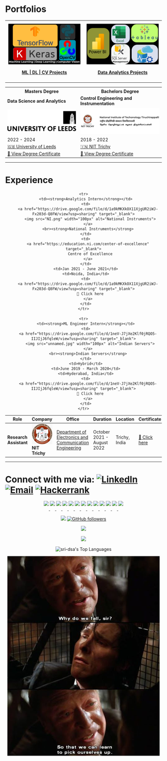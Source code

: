 # Portfolios

<table style="width: 100%; table-layout: fixed;">
  <tr>
    <!-- First Action Button: ML | DL | CV Projects -->
    <td align="center" style="width: 50%; padding: 10px;">
      <a href="https://sri-dsa.github.io/ML/" target="_blank">
        <img src="MLDLCV Vision.png" alt="ML | DL | CV" style="max-width: 100%; height: auto; border-radius: 1px;">
        <br>
        <p><strong>ML | DL | CV Projects </strong></p>
      </a>
    </td>
    <!-- Second Action Button: Data Analytics Projects -->
    <td align="center" style="width: 50%; padding: 10px;">
      <a href="https://sri-dsa.github.io/DA/" target="_blank">
        <img src="Azure.png" alt="Data Analytics" style="max-width: 100%; height: auto; border-radius: 1px;">
        <br>
        <p><strong>Data Analytics Projects </strong></p>
      </a>
    </td>
  </tr>
</table>

<table>
  <tr>
    <th>Masters Degree</th>
    <th>Bachelors Degree</th>
  </tr>
  <tr>
    <td><strong>Data Science and Analytics</strong></td>
    <td><strong>Control Engineering and Instrumentation</strong></td>
  </tr>
  <tr>
    <td>
      <a href="https://drive.google.com/file/d/1fE_g1QdDP_7UnnN3q2OolZ3yB51ArjFK/view?usp=sharing" target="_blank">
        <img src="Uo.png" alt="University of Leeds" style="max-width: 100%;">
      </a>
    </td>
    <td>
      <a href="https://drive.google.com/file/d/1WdcokM4yQRKNRQAXqa2_a1d_h_84f6JH/view?usp=sharing" target="_blank">
        <img src="NIT.png" alt="National Institute of Technology" style="max-width: 100%;">
      </a>
    </td>
  </tr>
  <tr>
    <td>2022 - 2024</td>
    <td>2018 - 2022</td>
  </tr>
  <tr>
    <td><a href="https://en.wikipedia.org/wiki/University_of_Leeds">🇬🇧 University of Leeds</a></td>
    <td><a href="https://en.wikipedia.org/wiki/National_Institute_of_Technology,_Tiruchirappalli">🇮🇳 NIT Trichy</a></td>
  </tr>
  <tr>
    <td><a href="https://drive.google.com/file/d/1fE_g1QdDP_7UnnN3q2OolZ3yB51ArjFK/view?usp=sharing">📜 View Degree Certificate</a></td>
    <td><a href="https://drive.google.com/file/d/1WdcokM4yQRKNRQAXqa2_a1d_h_84f6JH/view?usp=sharing">📜 View Degree Certificate</a></td>
  </tr>
</table>

---

# Experience

<div align="center">

<table>
  <thead>
    <tr>
      <th>Role</th>
      <th>Company</th>
      <th>Office</th>
      <th>Duration</th>
      <th>Location</th>
      <th>Certificate</th>
    </tr>
  </thead>
  <tbody>
    <tr>
      <td><strong>Research Assistant</strong></td>
      <td>
        <a href="https://drive.google.com/file/d/1esKd2_C1NLxE0BZ3BUBC6ARaLAEvZtlH/view?usp=sharing" target="_blank">
          <img src="nitt_l.png" width="100px" alt="NIT Trichy">
        </a>
        <br><strong>NIT Trichy</strong>
      </td>
      <td>
        <a href="https://www.nitt.edu/home/academics/departments/ece/facilitiesnservices/research_laboratories/artificial_intelligence_research/" target="_blank">
          Department of Electronics and Communication Engineering
        </a>
      </td>
      <td>October 2021 - August 2022</td>
      <td>Trichy, India</td>
      <td>
        <a href="https://drive.google.com/file/d/1esKd2_C1NLxE0BZ3BUBC6ARaLAEvZtlH/view?usp=sharing" target="_blank">
          📜 Click here
        </a>
      </td>
    </tr>

    <tr>
      <td><strong>Analytics Intern</strong></td>
      <td>
        <a href="https://drive.google.com/file/d/1a9kMKXkOX11XjgUR2iWJ-Fx203d-Q8FW/view?usp=sharing" target="_blank">
          <img src="NI.png" width="100px" alt="National Instruments">
        </a>
        <br><strong>National Instruments</strong>
      </td>
      <td>
        <a href="https://education.ni.com/center-of-excellence" target="_blank">
          Centre of Excellence
        </a>
      </td>
      <td>Jan 2021 - June 2021</td>
      <td>Noida, India</td>
      <td>
        <a href="https://drive.google.com/file/d/1a9kMKXkOX11XjgUR2iWJ-Fx203d-Q8FW/view?usp=sharing" target="_blank">
          📜 Click here
        </a>
      </td>
    </tr>

    <tr>
      <td><strong>ML Engineer Intern</strong></td>
      <td>
        <a href="https://drive.google.com/file/d/1neV-J7jXe2Klf0jRQO5-IIJIjJ6fqleW/view?usp=sharing" target="_blank">
          <img src="unnamed.jpg" width="100px" alt="Indian Servers">
        </a>
        <br><strong>Indian Servers</strong>
      </td>
      <td>Hybrid</td>
      <td>June 2019 - March 2020</td>
      <td>Hyderabad, India</td>
      <td>
        <a href="https://drive.google.com/file/d/1neV-J7jXe2Klf0jRQO5-IIJIjJ6fqleW/view?usp=sharing" target="_blank">
          📜 Click here
        </a>
      </td>
    </tr>
  </tbody>
</table>

</div>

---

# Connect with me via:   [![LinkedIn](https://img.shields.io/badge/linkedin-%230077B5.svg?style=for-the-badge&logo=linkedin&logoColor=white)](https://www.linkedin.com/in/srivak/) [![Email](https://img.shields.io/badge/Email-%23D14836?style=for-the-badge&logo=gmail&logoColor=white)](mailto:sk.data@icloud.com) [![Hackerrank](https://img.shields.io/badge/-Hackerrank-2EC866?style=for-the-badge&logo=HackerRank&logoColor=white)](https://www.hackerrank.com/profile/sk_data)   

<p align="center">
  <!-- First Repository: ML | DL | CV Projects -->
  <a href="https://sri-dsa.github.io/ML/" target="_blank">
    <img src="https://img.shields.io/badge/Python-FFD43B?style=flat-square&logo=python&logoColor=blue&labelColor=grey" height="30" style="display: inline-block;"/>
  </a>
  <a href="https://sri-dsa.github.io/ML/" target="_blank">
    <img src="https://img.shields.io/badge/TensorFlow-FF6F00?style=flat-square&logo=tensorflow&logoColor=white" height="30" style="display: inline-block;"/>
  </a>
  <a href="https://sri-dsa.github.io/ML/" target="_blank">
    <img src="https://img.shields.io/badge/Keras-%23D00000.svg?style=for-the-badge&logo=keras&logoColor=white" height="30" style="display: inline-block;"/>
  </a>
  <a href="https://sri-dsa.github.io/ML/" target="_blank">
    <img src="https://img.shields.io/badge/NLTK-%234A90E2.svg?style=for-the-badge&logo=python&logoColor=white" height="30" style="display: inline-block;"/>
  </a>
  <a href="https://sri-dsa.github.io/ML/" target="_blank">
    <img src="https://img.shields.io/badge/OpenCV-5C3EE8?style=flat-square&logo=opencv&logoColor=white&labelColor=grey" height="30" style="display: inline-block;"/>
  </a>
  <a href="https://sri-dsa.github.io/ML/" target="_blank">
    <img src="https://img.shields.io/badge/PyTorch-EE4C2C?style=flat-square&logo=pytorch&logoColor=white&labelColor=grey" height="30" style="display: inline-block;"/>
  </a>

  <!-- Second Repository: Data Analytics Projects -->
  <a href="https://github.com/sri-dsa/DataAnalyticsProjects" target="_blank">
    <img src="https://img.shields.io/badge/Power%20BI-%23F2C811.svg?style=for-the-badge&logo=powerbi&logoColor=black" height="30" style="display: inline-block;"/>
  </a>
  <a href="https://github.com/sri-dsa/DataAnalyticsProjects" target="_blank">
    <img src="https://img.shields.io/badge/Microsoft%20SQL%20Server-%23CC2927.svg?style=for-the-badge&logo=microsoft%20sql%20server&logoColor=white" height="30" style="display: inline-block;"/>
  </a>
  <a href="https://github.com/sri-dsa/DataAnalyticsProjects" target="_blank">
    <img src="https://img.shields.io/badge/Azure-%230072C6.svg?style=for-the-badge&logo=microsoftazure&logoColor=white" height="30" style="display: inline-block;"/>
  </a>
  <a href="https://github.com/sri-dsa/DataAnalyticsProjects" target="_blank">
    <img src="https://img.shields.io/badge/Tableau-%23E97627.svg?style=for-the-badge&logo=tableau&logoColor=white" height="30" style="display: inline-block;"/>
  </a>
  <a href="https://github.com/sri-dsa/DataAnalyticsProjects" target="_blank">
    <img src="https://img.shields.io/badge/Microsoft%20Excel-%2300A651.svg?style=for-the-badge&logo=microsoft-excel&logoColor=white" height="30" style="display: inline-block;"/>
  </a>
  <a href="https://github.com/sri-dsa/DataAnalyticsProjects" target="_blank">
    <img src="https://img.shields.io/badge/Docker-2496ED?style=flat-square&logo=docker&logoColor=white&labelColor=grey" height="30" style="display: inline-block;"/>
  </a>

  <!-- GitHub Profile -->
  <a href="https://github.com/sri-dsa" target="_blank">
    <img src="https://img.shields.io/badge/GitHub-181717?style=flat-square&logo=github&logoColor=white&labelColor=grey" height="30" style="display: inline-block;"/>
  </a>
</p>

<div align="center">

  ![](https://komarev.com/ghpvc/?username=sri-dsa)  [![GitHub followers](https://img.shields.io/github/followers/sri-dsa.svg?style=social&label=Follow&maxAge=2592000)](https://github.com/sri-dsa?tab=followers)

</div>

<!-- GitHub stats and activity overview -->
<p align="center">
  <img src="https://github-readme-stats.vercel.app/api?username=sri-dsa&theme=whatsapp-dark2&hide_border=false&include_all_commits=true&count_private=true" />
</p>
<p align="center">
  <img src="https://github-readme-streak-stats.herokuapp.com/?user=sri-dsa&theme=whatsapp-dark2&hide_border=true" />
  <br/>
</p>

<p align="center">
    <img alt="sri-dsa's Top Languages" src="https://github-readme-stats.vercel.app/api/top-langs/?username=sri-dsa&langs_count=8&layout=compact&theme=react&hide_border=true&bg_color=1F222E&title_color=F85D7F&icon_color=F8D866&hide=jupyter%20notebook,roff" height="192px"/>
</p>

<p align="center">
  <img src="https://github.com/sri-dsa/sri-dsa/raw/main/whydowefall.jpg" alt="Why do we fall?" />
</p>

